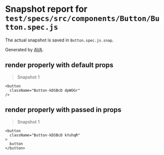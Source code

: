 # Snapshot report for `test/specs/src/components/Button/Button.spec.js`

The actual snapshot is saved in `Button.spec.js.snap`.

Generated by [AVA](https://ava.li).

## render properly with default props

> Snapshot 1

    <button
      className="Button-kDSBcD dpWOGr"
    />

## render properly with passed in props

> Snapshot 1

    <button
      className="Button-kDSBcD kYuhqR"
    >
      button
    </button>
